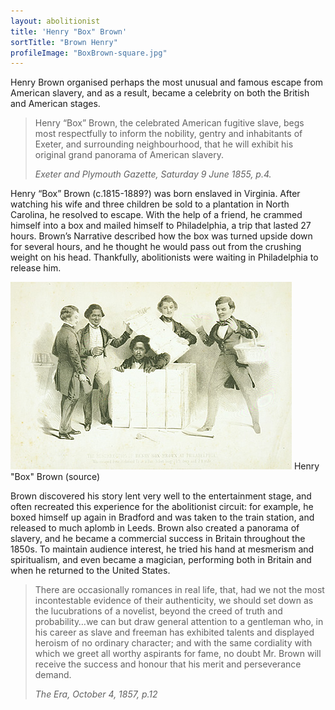 ```yaml
---
layout: abolitionist
title: 'Henry "Box" Brown'
sortTitle: "Brown Henry"
profileImage: "BoxBrown-square.jpg"
---
```


Henry Brown organised perhaps the most unusual and famous escape from American slavery, and as a result, became a celebrity on both the British and American stages.

>Henry “Box” Brown, the celebrated American fugitive slave, begs most respectfully to inform the nobility, gentry and inhabitants of Exeter, and surrounding neighbourhood, that he will exhibit his original grand panorama of American slavery.
> <footer><cite>Exeter and Plymouth Gazette, Saturday 9 June 1855, p.4.</cite></footer>

Henry “Box” Brown (c.1815-1889?) was born enslaved in Virginia. After watching his wife and three children be sold to a plantation in North Carolina, he resolved to escape. With the help of a friend, he crammed himself into a box and mailed himself to Philadelphia, a trip that lasted 27 hours. Brown’s Narrative described how the box was turned upside down for several hours, and he thought he would pass out from the crushing weight on his head. Thankfully, abolitionists were waiting in Philadelphia to release him.

![Picture of Henry "Box" Brown](/img/BoxBrown.jpg)
<span class="caption text-muted">Henry "Box" Brown (source)</span>

Brown discovered his story lent very well to the entertainment stage, and often recreated this experience for the abolitionist circuit: for example, he boxed himself up again in Bradford and was taken to the train station, and released to much aplomb in Leeds. Brown also created a panorama of slavery, and he became a commercial success in Britain throughout the 1850s. To maintain audience interest, he tried his hand at mesmerism and spiritualism, and even became a magician, performing both in Britain and when he returned to the United States.

>There are occasionally romances in real life, that, had we not the most incontestable evidence of their authenticity, we should set down as the lucubrations of a novelist, beyond the creed of truth and probability…we can but draw general attention to a gentleman who, in his career as slave and freeman has exhibited talents and displayed heroism of no ordinary character; and with the same cordiality with which we greet all worthy aspirants for fame, no doubt Mr. Brown will receive the success and honour that his merit and perseverance demand.
> <footer><cite>The Era, October 4, 1857, p.12</cite></footer>



